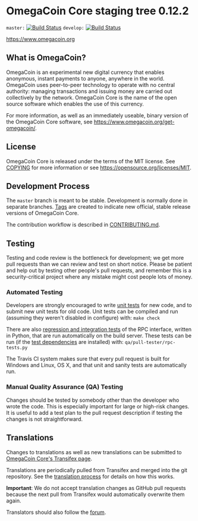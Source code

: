 OmegaCoin Core staging tree 0.12.2
===============================

`master:` [![Build Status](https://travis-ci.org/omegacoinpay/omegacoin.svg?branch=master)](https://travis-ci.org/omegacoinpay/omegacoin) `develop:` [![Build Status](https://travis-ci.org/omegacoinpay/omegacoin.svg?branch=develop)](https://travis-ci.org/omegacoinpay/omegacoin/branches)

https://www.omegacoin.org


What is OmegaCoin?
----------------

OmegaCoin is an experimental new digital currency that enables anonymous, instant
payments to anyone, anywhere in the world. OmegaCoin uses peer-to-peer technology
to operate with no central authority: managing transactions and issuing money
are carried out collectively by the network. OmegaCoin Core is the name of the open
source software which enables the use of this currency.

For more information, as well as an immediately useable, binary version of
the OmegaCoin Core software, see https://www.omegacoin.org/get-omegacoin/.


License
-------

OmegaCoin Core is released under the terms of the MIT license. See [COPYING](COPYING) for more
information or see https://opensource.org/licenses/MIT.

Development Process
-------------------

The `master` branch is meant to be stable. Development is normally done in separate branches.
[Tags](https://github.com/omegacoinpay/omegacoin/tags) are created to indicate new official,
stable release versions of OmegaCoin Core.

The contribution workflow is described in [CONTRIBUTING.md](CONTRIBUTING.md).

Testing
-------

Testing and code review is the bottleneck for development; we get more pull
requests than we can review and test on short notice. Please be patient and help out by testing
other people's pull requests, and remember this is a security-critical project where any mistake might cost people
lots of money.

### Automated Testing

Developers are strongly encouraged to write [unit tests](/doc/unit-tests.md) for new code, and to
submit new unit tests for old code. Unit tests can be compiled and run
(assuming they weren't disabled in configure) with: `make check`

There are also [regression and integration tests](/qa) of the RPC interface, written
in Python, that are run automatically on the build server.
These tests can be run (if the [test dependencies](/qa) are installed) with: `qa/pull-tester/rpc-tests.py`

The Travis CI system makes sure that every pull request is built for Windows
and Linux, OS X, and that unit and sanity tests are automatically run.

### Manual Quality Assurance (QA) Testing

Changes should be tested by somebody other than the developer who wrote the
code. This is especially important for large or high-risk changes. It is useful
to add a test plan to the pull request description if testing the changes is
not straightforward.

Translations
------------

Changes to translations as well as new translations can be submitted to
[OmegaCoin Core's Transifex page](https://www.transifex.com/projects/p/omegacoin/).

Translations are periodically pulled from Transifex and merged into the git repository. See the
[translation process](doc/translation_process.md) for details on how this works.

**Important**: We do not accept translation changes as GitHub pull requests because the next
pull from Transifex would automatically overwrite them again.

Translators should also follow the [forum](https://www.omegacoin.org/forum/topic/omegacoin-worldwide-collaboration.88/).
